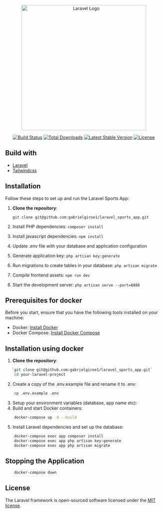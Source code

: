 <p align="center"><a href="https://laravel.com" target="_blank"><img src="https://raw.githubusercontent.com/laravel/art/master/logo-lockup/5%20SVG/2%20CMYK/1%20Full%20Color/laravel-logolockup-cmyk-red.svg" width="400" alt="Laravel Logo"></a></p>

<p align="center">
<a href="https://github.com/laravel/framework/actions"><img src="https://github.com/laravel/framework/workflows/tests/badge.svg" alt="Build Status"></a>
<a href="https://packagist.org/packages/laravel/framework"><img src="https://img.shields.io/packagist/dt/laravel/framework" alt="Total Downloads"></a>
<a href="https://packagist.org/packages/laravel/framework"><img src="https://img.shields.io/packagist/v/laravel/framework" alt="Latest Stable Version"></a>
<a href="https://packagist.org/packages/laravel/framework"><img src="https://img.shields.io/packagist/l/laravel/framework" alt="License"></a>
</p>

## Build with
- [Laravel](https://laravel.org/)
- [Tailwindcss](https://tailwindcss.com)

## Installation

Follow these steps to set up and run the Laravel Sports App:

1. **Clone the repository**:

   `git clone git@github.com:gabrielgiroe1/laravel_sports_app.git`

2. Install PHP dependencies:
   `composer install`
3. Install javascript dependencies:
   `npm install`

4. Update .env file with your database and application configuration

5. Generate application key:
   `php artisan key:generate`

6. Run migrations to create tables in your database:
   `php artisan migrate`

7. Compile frontend assets:
   `npm run dev`

8. Start the development server:
   `php artisan serve --port=8888`


## Prerequisites for docker
Before you start, ensure that you have the following tools installed on your machine:

- Docker: [Install Docker](https://docs.docker.com/get-docker/)
- Docker Compose: [Install Docker Compose](https://docs.docker.com/compose/install/)

## Installation using docker
1. **Clone the repository**:
```bash
   `git clone git@github.com:gabrielgiroe1/laravel_sports_app.git`
    cd your-laravel-project

```

2. Create a copy of the .env.example file and rename it to .env:
```bash
    cp .env.example .env
```
3. Setup your environment variables (database, app name etc):
4. Build and start Docker containers:
```bash
    docker-compose up -d --build
```
5. Install Laravel dependencies and set up the database:
```bash
    docker-compose exec app composer install
    docker-compose exec app php artisan key:generate
    docker-compose exec app php artisan migrate
```

## Stopping the Application
```bash
    docker-compose down
```

## License

The Laravel framework is open-sourced software licensed under the [MIT license](https://opensource.org/licenses/MIT).
